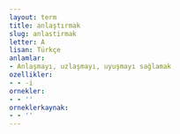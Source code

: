 ```yaml
---
layout: term
title: anlaştırmak
slug: anlastirmak
letter: A
lisan: Türkçe
anlamlar:
- Anlaşmayı, uzlaşmayı, uyuşmayı sağlamak
ozellikler:
- - -i
ornekler:
- - ''
orneklerkaynak:
- - ''
---
```

